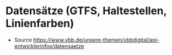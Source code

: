 # Datensätze (GTFS, Haltestellen, Linienfarben)

* Source https://www.vbb.de/unsere-themen/vbbdigital/api-entwicklerinfos/datensaetze